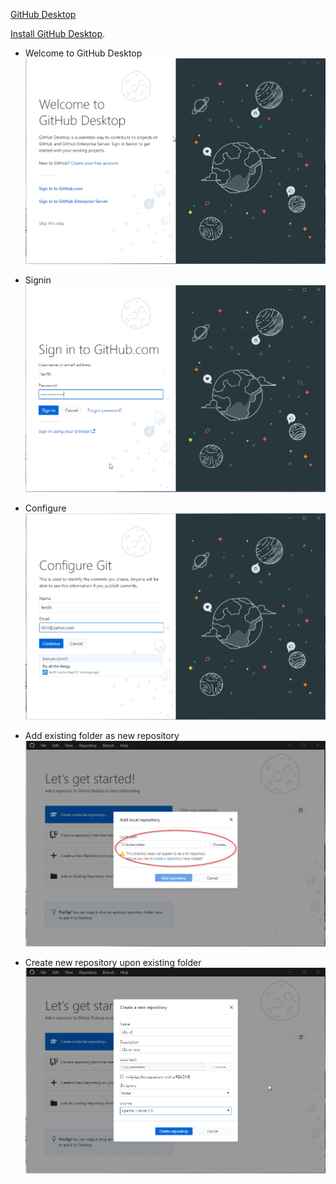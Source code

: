 [GitHub Desktop](https://desktop.github.com/)

[Install GitHub Desktop](https://central.github.com/deployments/desktop/desktop/latest/win32).

* Welcome to GitHub Desktop    
![github-client-1](images/github-client-1.png)

* Signin    
![github-client-2](images/github-client-2.png)

* Configure    
![github-client-3](images/github-client-3.png)

* Add existing folder as new repository    
![github-client-4](images/github-client-4.png)

* Create new repository upon existing folder     
![github-client-5](images/github-client-5.png)

